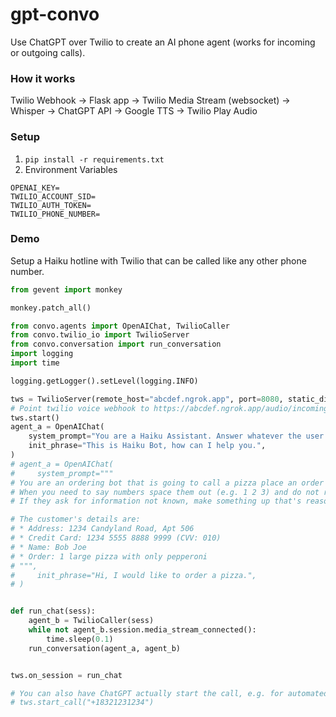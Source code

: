 # gpt-convo

Use ChatGPT over Twilio to create an AI phone agent (works for incoming or outgoing calls).

### How it works

Twilio Webhook -> Flask app -> Twilio Media Stream (websocket) -> Whisper -> ChatGPT API -> Google TTS -> Twilio Play Audio

### Setup

1. `pip install -r requirements.txt`
2. Environment Variables

```
OPENAI_KEY=
TWILIO_ACCOUNT_SID=
TWILIO_AUTH_TOKEN=
TWILIO_PHONE_NUMBER=
```

### Demo

Setup a Haiku hotline with Twilio that can be called like any other phone number.

```python
from gevent import monkey

monkey.patch_all()

from convo.agents import OpenAIChat, TwilioCaller
from convo.twilio_io import TwilioServer
from convo.conversation import run_conversation
import logging
import time

logging.getLogger().setLevel(logging.INFO)

tws = TwilioServer(remote_host="abcdef.ngrok.app", port=8080, static_dir=r"/path/to/static")
# Point twilio voice webhook to https://abcdef.ngrok.app/audio/incoming-voice
tws.start()
agent_a = OpenAIChat(
    system_prompt="You are a Haiku Assistant. Answer whatever the user wants but always in a rhyming Haiku.",
    init_phrase="This is Haiku Bot, how can I help you.",
)
# agent_a = OpenAIChat(
#     system_prompt="""
# You are an ordering bot that is going to call a pizza place an order a pizza.
# When you need to say numbers space them out (e.g. 1 2 3) and do not respond with abbreviations.
# If they ask for information not known, make something up that's reasonable.

# The customer's details are:
# * Address: 1234 Candyland Road, Apt 506
# * Credit Card: 1234 5555 8888 9999 (CVV: 010)
# * Name: Bob Joe
# * Order: 1 large pizza with only pepperoni
# """,
#     init_phrase="Hi, I would like to order a pizza.",
# )


def run_chat(sess):
    agent_b = TwilioCaller(sess)
    while not agent_b.session.media_stream_connected():
        time.sleep(0.1)
    run_conversation(agent_a, agent_b)


tws.on_session = run_chat

# You can also have ChatGPT actually start the call, e.g. for automated ordering
# tws.start_call("+18321231234")
```
